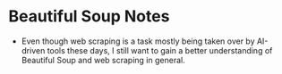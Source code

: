 Beautiful Soup Notes
====================

* Even though web scraping is a task mostly being taken over by AI-driven tools these days, I still want to gain a better understanding of Beautiful Soup and web scraping in general.


